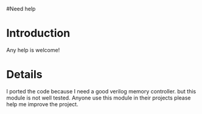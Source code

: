 #Need help
# Introduction #
Any help is welcome!

# Details #

I ported the code because I need a good verilog memory controller. but this module is not well tested. Anyone use this module in their projects please help me improve the project.